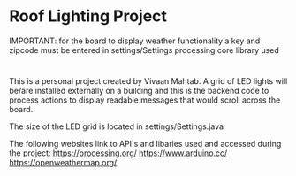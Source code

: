 # Roof Lighting Project
IMPORTANT: for the board to display weather functionality a key and zipcode must be entered in settings/Settings
processing core library used
#
This is a personal project created by Vivaan Mahtab. A grid of LED lights will be/are installed externally on a building and this is the backend code to process actions to display readable messages that would scroll across the board.

The size of the LED grid is located in settings/Settings.java

The following websites link to API's and libaries used and accessed during the project:
https://processing.org/
https://www.arduino.cc/
https://openweathermap.org/


